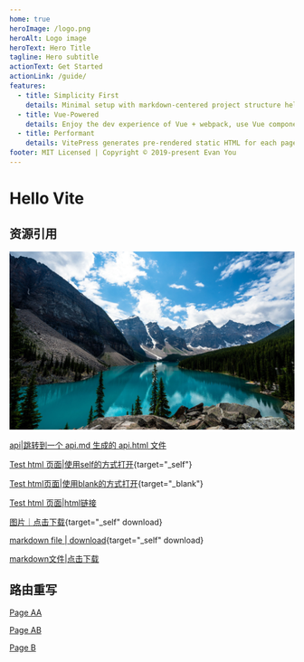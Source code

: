 ```yaml
---
home: true
heroImage: /logo.png
heroAlt: Logo image
heroText: Hero Title
tagline: Hero subtitle
actionText: Get Started
actionLink: /guide/
features:
  - title: Simplicity First
    details: Minimal setup with markdown-centered project structure helps you focus on writing.
  - title: Vue-Powered
    details: Enjoy the dev experience of Vue + webpack, use Vue components in markdown, and develop custom themes with Vue.
  - title: Performant
    details: VitePress generates pre-rendered static HTML for each page, and runs as an SPA once a page is loaded.
footer: MIT Licensed | Copyright © 2019-present Evan You
---
```


# Hello Vite



## 资源引用

![lake|引用本地图片](./img/lake.jpeg)

[api|跳转到一个 api.md 生成的 api.html 文件](./api)

[Test html 页面|使用self的方式打开](./test.html){target="_self"}

[Test html页面|使用blank的方式打开](./test.html){target="_blank"}

<a href="./test.html" target="_blank">Test html 页面|html链接</a>

 [图片｜点击下载](./lake.jpeg){target="_self" download}

[markdown file | download](/project.md){target="_self" download}

<a href="./project.md" target="_blank" download>markdown文件|点击下载</a>





## 路由重写

[Page AA](./a1/aa)

[Page AB](./a1/ab)

[Page B](./b1/ba)





